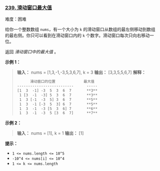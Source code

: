 ### [239\. 滑动窗口最大值](https://leetcode.cn/problems/sliding-window-maximum/)

难度：困难

给你一个整数数组 `nums`，有一个大小为 `k` 的滑动窗口从数组的最左侧移动到数组的最右侧。你只可以看到在滑动窗口内的 `k` 个数字。滑动窗口每次只向右移动一位。

返回 _滑动窗口中的最大值_ 。

**示例 1：**

> **输入：** nums = [1,3,-1,-3,5,3,6,7], k = 3
> **输出：** [3,3,5,5,6,7]
> **解释：**
>  
> ```txt
>       滑动窗口的位置             最大值
> --------------------------      -----
> [1  3  -1] -3  5  3  6  7       **3**
>  1 [3  -1  -3] 5  3  6  7       **3**
>  1  3 [-1  -3  5] 3  6  7       **5**
>  1  3  -1 [-3  5  3] 6  7       **5**
>  1  3  -1  -3 [5  3  6] 7       **6**
>  1  3  -1  -3  5 [3  6  7]      **7**
> ```

**示例 2：**

> **输入：** nums = [1], k = 1
> **输出：** [1]

**提示：**

- `1 <= nums.length <= 10^5`
- `-10^4 <= nums[i] <= 10^4`
- `1 <= k <= nums.length`
